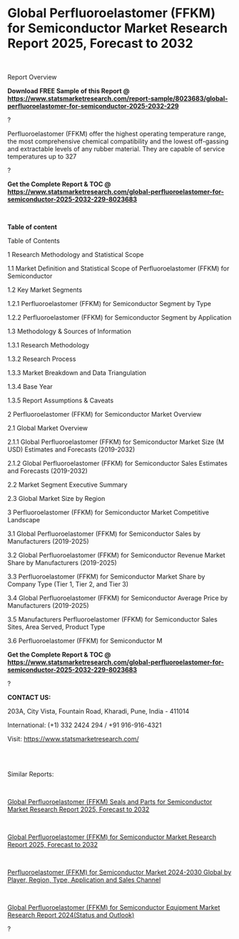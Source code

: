 <h1>Global Perfluoroelastomer (FFKM) for Semiconductor Market Research Report 2025, Forecast to 2032</h1><br/><p>Report Overview</p>
 
 
 
 <div><b>Download FREE Sample of this Report @ <a href="https://www.statsmarketresearch.com/download-free-sample/8023683/global-perfluoroelastomer-for-semiconductor-2025-2032-229">https://www.statsmarketresearch.com/report-sample/8023683/global-perfluoroelastomer-for-semiconductor-2025-2032-229</a></b></div>
 
 
 
 <p>? </p>
 
 
 
 <p>Perfluoroelastomer (FFKM) offer the highest operating temperature range, the most comprehensive chemical compatibility and the lowest off-gassing and extractable levels of any rubber material. They are capable of service temperatures up to 327</p>
 
 
 
 <p>? </p>
 
 
 
 <div><b>Get the Complete Report & TOC @ <a href="https://www.statsmarketresearch.com/global-perfluoroelastomer-for-semiconductor-2025-2032-229-8023683">https://www.statsmarketresearch.com/global-perfluoroelastomer-for-semiconductor-2025-2032-229-8023683</a></b></div>
 
 
 
 <p><br />
 
 <b>Table of content</b></p>
 
 
 
 <p>Table of Contents<br />
 
 1 Research Methodology and Statistical Scope<br />
 
 1.1 Market Definition and Statistical Scope of Perfluoroelastomer (FFKM) for Semiconductor<br />
 
 1.2 Key Market Segments<br />
 
 1.2.1 Perfluoroelastomer (FFKM) for Semiconductor Segment by Type<br />
 
 1.2.2 Perfluoroelastomer (FFKM) for Semiconductor Segment by Application<br />
 
 1.3 Methodology & Sources of Information<br />
 
 1.3.1 Research Methodology<br />
 
 1.3.2 Research Process<br />
 
 1.3.3 Market Breakdown and Data Triangulation<br />
 
 1.3.4 Base Year<br />
 
 1.3.5 Report Assumptions & Caveats<br />
 
 2 Perfluoroelastomer (FFKM) for Semiconductor Market Overview<br />
 
 2.1 Global Market Overview<br />
 
 2.1.1 Global Perfluoroelastomer (FFKM) for Semiconductor Market Size (M USD) Estimates and Forecasts (2019-2032)<br />
 
 2.1.2 Global Perfluoroelastomer (FFKM) for Semiconductor Sales Estimates and Forecasts (2019-2032)<br />
 
 2.2 Market Segment Executive Summary<br />
 
 2.3 Global Market Size by Region<br />
 
 3 Perfluoroelastomer (FFKM) for Semiconductor Market Competitive Landscape<br />
 
 3.1 Global Perfluoroelastomer (FFKM) for Semiconductor Sales by Manufacturers (2019-2025)<br />
 
 3.2 Global Perfluoroelastomer (FFKM) for Semiconductor Revenue Market Share by Manufacturers (2019-2025)<br />
 
 3.3 Perfluoroelastomer (FFKM) for Semiconductor Market Share by Company Type (Tier 1, Tier 2, and Tier 3)<br />
 
 3.4 Global Perfluoroelastomer (FFKM) for Semiconductor Average Price by Manufacturers (2019-2025)<br />
 
 3.5 Manufacturers Perfluoroelastomer (FFKM) for Semiconductor Sales Sites, Area Served, Product Type<br />
 
 3.6 Perfluoroelastomer (FFKM) for Semiconductor M</p>
 
 
 
 <div><b>Get the Complete Report & TOC @ <a href="https://www.statsmarketresearch.com/global-perfluoroelastomer-for-semiconductor-2025-2032-229-8023683">https://www.statsmarketresearch.com/global-perfluoroelastomer-for-semiconductor-2025-2032-229-8023683</a></b></div>
 
 
 
 <p>? </p>
 
 
 
 <p><b>CONTACT US:</b><br />
 
 203A, City Vista, Fountain Road, Kharadi, Pune, India - 411014<br />
 
 International: (+1) 332 2424 294 / +91 916-916-4321<br />
 
 Visit: <a href="https://www.statsmarketresearch.com/">https://www.statsmarketresearch.com/</a><br />
 
 <br />
 
 <br />
 
 Similar Reports:<br />
 
 <br />
 
 <a href="https://www.statsmarketresearch.com/global-perfluoroelastomer-seals-parts-for-semiconductor-2025-2032-113-8023680">Global Perfluoroelastomer (FFKM) Seals and Parts for Semiconductor Market Research Report 2025, Forecast to 2032</a><br />
 
 <br />
 
 <a href="https://www.statsmarketresearch.com/global-perfluoroelastomer-for-semiconductor-2025-2032-436-8023685">Global Perfluoroelastomer (FFKM) for Semiconductor Market Research Report 2025, Forecast to 2032</a><br />
 
 <br />
 
 <a href="https://www.statsmarketresearch.com/global-perfluoroelastomer-for-semiconductor-2024-2030-401-7941328">Perfluoroelastomer (FFKM) for Semiconductor Market 2024-2030 Global by Player, Region, Type, Application and Sales Channel</a><br />
 
 <br />
 
 <a href="https://www.statsmarketresearch.com/global-perfluoroelastomer-for-semiconductor-equipment-2024-645-7922116">Global Perfluoroelastomer (FFKM) for Semiconductor Equipment Market Research Report 2024(Status and Outlook)</a><br />
 
 ? </p>